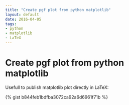 ```yaml
---
title: "Create pgf plot from python matplotlib"
layout: default
date: 2016-04-05
tags:
- python
- matplotlib
- LaTeX
---
```


# Create pgf plot from python matplotlib

Usefull to publish matplotlib plot directly in LaTeX:

{% gist b844feb1bdfba3072ca92a6d6961f71b %}

